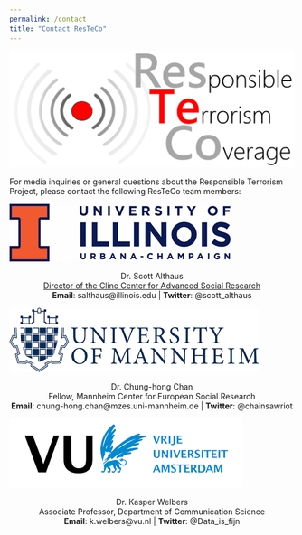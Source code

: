 ```yaml
---
permalink: /contact
title: "Contact ResTeCo"
---
```


![ResTeCo project logo](assets/Logo-with-Words-3.png)

For media inquiries or general questions about the Responsible Terrorism Project, please contact the following ResTeCo team members:

![University of Illinois at Urbana-Champaign](assets/logo_ui.png)

<p align='center'>
Dr. Scott Althaus <br/>
<a href="https://clinecenter.illinois.edu/people/salthaus">Director of the Cline Center for Advanced Social Research</a><br/>
<b>Email</b>: salthaus@illinois.edu | <b>Twitter</b>: @scott_althaus
</p>

![University of Mannheim](assets/logo_mannheim.png)

<p align='center'>
Dr. Chung-hong Chan <br/>
Fellow, Mannheim Center for European Social Research<br/>
<b>Email</b>: chung-hong.chan@mzes.uni-mannheim.de | <b>Twitter</b>: @chainsawriot
</p>

![Vrije Universiteit Amsterdam](assets/logo_vu.png)

<p align='center'>Dr. Kasper Welbers<br/>
Associate Professor, Department of Communication Science<br/>
<b>Email</b>: k.welbers@vu.nl | <b>Twitter</b>: @Data_is_fijn
</p>
